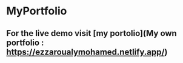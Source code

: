 # MyPortfolio

## For the live demo visit [my portolio](My own portfolio : https://ezzaroualymohamed.netlify.app/)

